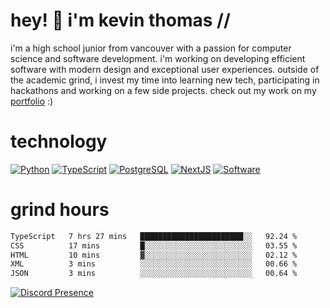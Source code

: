 # hey! 👋 i'm kevin thomas //

i'm a high school junior from vancouver with a passion for computer science and software development. i'm working on developing efficient software with modern design and exceptional user experiences. outside of the academic grind, i invest my time into learning new tech, participating in hackathons and working on a few side projects. check out my work on my [portfolio](https://kevinjosethomas.com/) :)

# technology

[![Python](https://i.imgur.com/uJCFGqb.png)](https://kevinthomas.codes/stack)
[![TypeScript](https://i.imgur.com/LlHxpmm.png)](https://kevinthomas.codes/stack)
[![PostgreSQL](https://i.imgur.com/JtHCo5L.png)](https://kevinthomas.codes/stack)
[![NextJS](https://i.imgur.com/S1zqWbT.png)](https://kevinthomas.codes/stack)
[![Software](https://i.imgur.com/cdfHm5u.png)](https://kevinthomas.codes/stack)

# grind hours

<!--START_SECTION:waka-->

```txt
TypeScript   7 hrs 27 mins   ███████████████████████░░   92.24 %
CSS          17 mins         █░░░░░░░░░░░░░░░░░░░░░░░░   03.55 %
HTML         10 mins         ▓░░░░░░░░░░░░░░░░░░░░░░░░   02.12 %
XML          3 mins          ░░░░░░░░░░░░░░░░░░░░░░░░░   00.66 %
JSON         3 mins          ░░░░░░░░░░░░░░░░░░░░░░░░░   00.64 %
```

<!--END_SECTION:waka-->

[![Discord Presence](https://lanyard.cnrad.dev/api/418707912836382721)](https:/kevinthomas.codes/)
